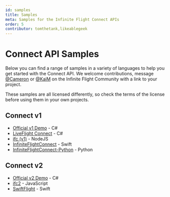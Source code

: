 ```yaml
---
id: samples
title: Samples
meta: Samples for the Infinite Flight Connect APIs
order: 5
contributor: tomthetank,likeablegeek
---
```


# Connect API Samples

Below you can find a range of samples in a variety of languages to help you get started with the Connect API. We welcome contributions, message [@Cameron](https://community.infiniteflight.com/u/cameron) or [@KaiM](https://community.infiniteflight.com/u/kaim/) on the Infinite Flight Community with a link to your project.

These samples are all licensed differently, so check the terms of the license before using them in your own projects.

## Connect v1

- [Official v1 Demo](https://github.com/mlaban/IFCTest) - C#
- [LiveFlight Connect](https://github.com/LiveFlightApp/Connect-Windows) - C#
- [ifc (v1)](https://github.com/nicolasbd/ifc) - NodeJS
- [InfiniteFlightConnect](https://github.com/carmichaelalonso/InfiniteFlightConnect) - Swift
- [InfiniteFlightConnect-Python](https://github.com/flyme2bluemoon/InfiniteFlightConnect-Python) - Python

## Connect v2

- [Official v2 Demo](https://github.com/carmichaelalonso/infiniteflightapi) - C#
- [ifc2](https://community.infiniteflight.com/t/ifc2-new-javascript-client-for-the-connect-v2-api/637176) - JavaScript
- [SwiftFlight](https://github.com/tomthetank46/SwiftFlight) - Swift
